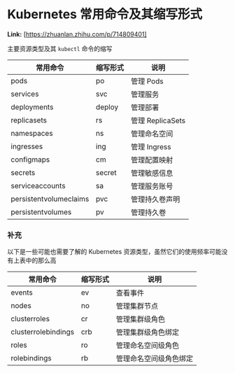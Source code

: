 # Kubernetes 常用命令及其缩写形式



 **Link:** [https://zhuanlan.zhihu.com/p/714809401]



主要资源类型及其 `kubectl` 命令的缩写

| 常用命令 | 缩写形式 | 说明 |
| --- | --- | --- |
| pods | po | 管理 Pods |
| services | svc | 管理服务 |
| deployments | deploy | 管理部署 |
| replicasets | rs | 管理 ReplicaSets |
| namespaces | ns | 管理命名空间 |
| ingresses | ing | 管理 Ingress |
| configmaps | cm | 管理配置映射 |
| secrets | secret | 管理敏感信息 |
| serviceaccounts | sa | 管理服务账号 |
| persistentvolumeclaims | pvc | 管理持久卷声明 |
| persistentvolumes | pv | 管理持久卷 |

### 补充  

以下是一些可能也需要了解的 Kubernetes 资源类型，虽然它们的使用频率可能没有上表中的那么高

| 常用命令 | 缩写形式 | 说明 |
| --- | --- | --- |
| events | ev | 查看事件 |
| nodes | no | 管理集群节点 |
| clusterroles | cr | 管理集群级角色 |
| clusterrolebindings | crb | 管理集群级角色绑定 |
| roles | ro | 管理命名空间级角色 |
| rolebindings | rb | 管理命名空间级角色绑定 |


